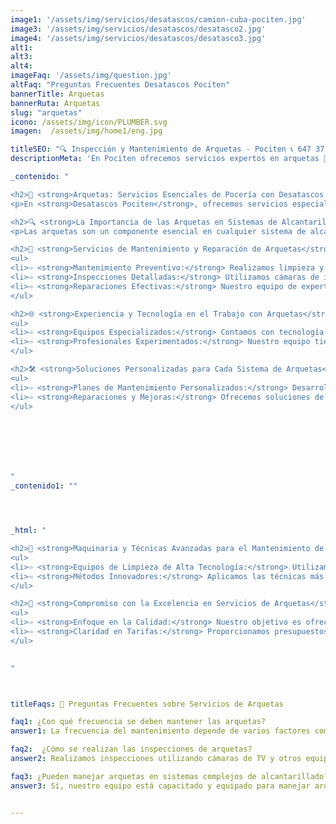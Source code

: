 ```yaml
---
image1: '/assets/img/servicios/desatascos/camion-cuba-pociten.jpg'
image3: '/assets/img/servicios/desatascos/desatasco2.jpg'
image4: '/assets/img/servicios/desatascos/desatasco3.jpg'
alt1: 
alt3:
alt4:
imageFaq: '/assets/img/question.jpg'
altFaq: "Preguntas Frecuentes Desatascos Pociten"
bannerTitle: Arquetas
bannerRuta: Arquetas
slug: "arquetas"
icono: /assets/img/icon/PLUMBER.svg
imagen:  /assets/img/home1/eng.jpg

titleSEO: "🔍 Inspección y Mantenimiento de Arquetas - Pociten 📞 647 37 67 82"
descriptionMeta: 'En Pociten ofrecemos servicios expertos en arquetas 🚀. Inspecciones detalladas y mantenimientos eficientes. Llama al 647 37 67 82 para más información 📱.'

_contenido: "

<h2>🚧 <strong>Arquetas: Servicios Esenciales de Pocería con Desatascos Pociten</strong></h2>
<p>En <strong>Desatascos Pociten</strong>, ofrecemos servicios especializados en el mantenimiento, inspección y reparación de arquetas. Entendemos la importancia crítica de las arquetas en los sistemas de alcantarillado y nos dedicamos a asegurar su funcionamiento óptimo.</p>

<h2>🔍 <strong>La Importancia de las Arquetas en Sistemas de Alcantarillado</strong></h2>
<p>Las arquetas son un componente esencial en cualquier sistema de alcantarillado, actuando como puntos de acceso y unión para las tuberías. Un mantenimiento adecuado es vital para prevenir atascos y garantizar un drenaje eficiente.</p>

<h2>👷 <strong>Servicios de Mantenimiento y Reparación de Arquetas</strong></h2>
<ul>
<li>⇨ <strong>Mantenimiento Preventivo:</strong> Realizamos limpieza y mantenimiento regulares para evitar atascos y otros problemas comunes en las arquetas.</li><br>
<li>⇨ <strong>Inspecciones Detalladas:</strong> Utilizamos cámaras de inspección avanzadas para evaluar el estado y detectar problemas en las arquetas.</li><br>
<li>⇨ <strong>Reparaciones Efectivas:</strong> Nuestro equipo de expertos está capacitado para realizar reparaciones eficientes en arquetas dañadas o deterioradas.</li><br>
</ul>

<h2>🌐 <strong>Experiencia y Tecnología en el Trabajo con Arquetas</strong></h2>
<ul>
<li>⇨ <strong>Equipos Especializados:</strong> Contamos con tecnología de punta para el diagnóstico y reparación de arquetas.</li><br>
<li>⇨ <strong>Profesionales Experimentados:</strong> Nuestro equipo tiene una amplia experiencia en el manejo de todo tipo de arquetas.</li><br>
</ul>

<h2>🛠️ <strong>Soluciones Personalizadas para Cada Sistema de Arquetas</strong></h2>
<ul>
<li>⇨ <strong>Planes de Mantenimiento Personalizados:</strong> Desarrollamos planes de mantenimiento a medida según las necesidades específicas de cada sistema de arquetas.</li><br>
<li>⇨ <strong>Reparaciones y Mejoras:</strong> Ofrecemos soluciones de reparación y mejoras para optimizar el funcionamiento de las arquetas.</li><br>
</ul>







"
_contenido1: ""




_html: "

<h2>🚚 <strong>Maquinaria y Técnicas Avanzadas para el Mantenimiento de Arquetas</strong></h2>
<ul>
<li>⇨ <strong>Equipos de Limpieza de Alta Tecnología:</strong> Utilizamos equipos avanzados para la limpieza y mantenimiento eficiente de arquetas.</li><br>
<li>⇨ <strong>Métodos Innovadores:</strong> Aplicamos las técnicas más modernas y efectivas en el mantenimiento y reparación de arquetas.</li><br>
</ul>

<h2>💼 <strong>Compromiso con la Excelencia en Servicios de Arquetas</strong></h2>
<ul>
<li>⇨ <strong>Enfoque en la Calidad:</strong> Nuestro objetivo es ofrecer el más alto nivel de calidad en todos nuestros servicios de arquetas.</li><br>
<li>⇨ <strong>Claridad en Tarifas:</strong> Proporcionamos presupuestos transparentes y detallados para todos nuestros servicios.</li><br>
</ul>

	    
"



titleFaqs: 🔧 Preguntas Frecuentes sobre Servicios de Arquetas

faq1: ¿Con qué frecuencia se deben mantener las arquetas?
answer1: La frecuencia del mantenimiento depende de varios factores como el uso y la ubicación. Ofrecemos asesoramiento para determinar el mejor plan de mantenimiento.

faq2:  ¿Cómo se realizan las inspecciones de arquetas?
answer2: Realizamos inspecciones utilizando cámaras de TV y otros equipos avanzados para un diagnóstico completo y preciso.

faq3: ¿Pueden manejar arquetas en sistemas complejos de alcantarillado?
answer3: Sí, nuestro equipo está capacitado y equipado para manejar arquetas en sistemas de alcantarillado de cualquier complejidad.


---
```

